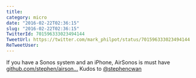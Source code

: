 ```yaml
---
title: 
category: micro
date: "2016-02-22T02:36:15"
slug: "2016-02-22T02:36:15"
TwitterId: 701596333023494144
TweetUrl: https://twitter.com/mark_philpot/status/701596333023494144
ReTweetUser: 
---
```


If you have a Sonos system and an iPhone, AirSonos is must have [github.com/stephen/airson…](https://github.com/stephen/airsonos) Kudos to [@stephencwan](https://twitter.com/stephencwan)